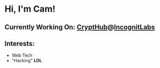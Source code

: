 # Hi, I'm Cam!

## Currently Working On: [CryptHub](https://github.com/IncognitLabs/CryptHub)@[IncognitLabs](https://github.com/IncognitLabs)

## Interests:
- Web Tech
- "Hacking" **LOL**


<!--
**cammclain/cammclain** is a ✨ _special_ ✨ repository because its `README.md` (this file) appears on your GitHub profile.

Here are some ideas to get you started:

- 🔭 I’m currently working on ...
- 🌱 I’m currently learning ...
- 👯 I’m looking to collaborate on ...
- 🤔 I’m looking for help with ...
- 💬 Ask me about ...
- 📫 How to reach me: ...
- 😄 Pronouns: ...
- ⚡ Fun fact: ...
-->
